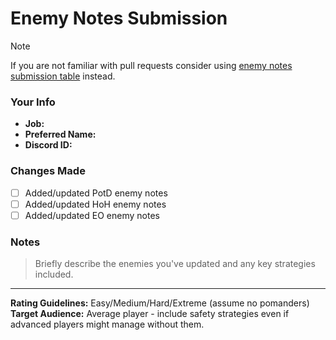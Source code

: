 # Enemy Notes Submission

> [!NOTE]
> If you are not familiar with pull requests consider using [enemy notes submission table](https://docs.google.com/spreadsheets/d/1b2c3d4e5f6g7h8i9j0k1l2m3n4o5p6q7r8s9t0u1v2w3/edit#gid=0) instead.

### Your Info
- **Job:** 
- **Preferred Name:** 
- **Discord ID:** 

### Changes Made
- [ ] Added/updated PotD enemy notes
- [ ] Added/updated HoH enemy notes
- [ ] Added/updated EO enemy notes

### Notes
> Briefly describe the enemies you've updated and any key strategies included.

---

**Rating Guidelines:** Easy/Medium/Hard/Extreme (assume no pomanders)  
**Target Audience:** Average player - include safety strategies even if advanced players might manage without them.
